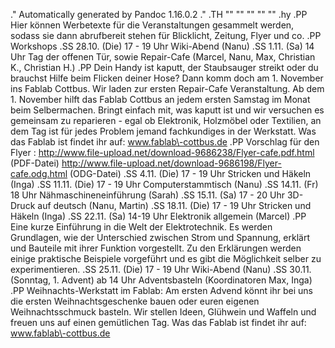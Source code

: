 .\" Automatically generated by Pandoc 1.16.0.2
.\"
.TH "" "" "" "" ""
.hy
.PP
Hier können Werbetexte für die Veranstaltungen gesammelt werden, sodass
sie dann abrufbereit stehen für Blicklicht, Zeitung, Flyer und co.
.PP
Workshops
.SS 28.10. (Die) 17 \- 19 Uhr Wiki\-Abend (Nanu)
.SS 1.11. (Sa) 14 Uhr Tag der offenen Tür, sowie Repair\-Cafe (Marcel,
Nanu, Max, Christian K., Christian H.)
.PP
Dein Handy ist kaputt, der Staubsauger streikt oder du brauchst Hilfe
beim Flicken deiner Hose?
Dann komm doch am 1.
November ins Fablab Cottbus.
Wir laden zur ersten Repair\-Cafe Veranstaltung.
Ab dem 1.
November hilft das Fablab Cottbus an jedem ersten Samstag im Monat beim
Selbermachen.
Bringt einfach mit, was kaputt ist und wir versuchen es gemeinsam zu
reparieren \- egal ob Elektronik, Holzmöbel oder Textilien, an dem Tag
ist für jedes Problem jemand fachkundiges in der Werkstatt.
Was das Fablab ist findet ihr auf: www.fablab\-cottbus.de
.PP
Vorschlag für den Flyer :
<http://www.file-upload.net/download-9686238/Flyer-cafe.pdf.html>
(PDF\-Datei)
<http://www.file-upload.net/download-9686198/Flyer-cafe.odg.html>
(ODG\-Datei)
.SS 4.11. (Die) 17 \- 19 Uhr Stricken und Häkeln (Inga)
.SS 11.11. (Die) 17 \- 19 Uhr Computerstammtisch (Nanu)
.SS 14.11. (Fr) 18 Uhr Nähmaschineneinführung (Sarah)
.SS 15.11. (Sa) 17 \- 20 Uhr 3D\-Druck auf deutsch (Nanu, Martin)
.SS 18.11. (Die) 17 \- 19 Uhr Stricken und Häkeln (Inga)
.SS 22.11. (Sa) 14\-19 Uhr Elektronik allgemein (Marcel)
.PP
Eine kurze Einführung in die Welt der Elektrotechnik.
Es werden Grundlagen, wie der Unterschied zwischen Strom und Spannung,
erklärt und Bauteile mit ihrer Funktion vorgestellt.
Zu den Erklärungen werden einige praktische Beispiele vorgeführt und es
gibt die Möglichkeit selber zu experimentieren.
.SS 25.11. (Die) 17 \- 19 Uhr Wiki\-Abend (Nanu)
.SS 30.11. (Sonntag, 1. Advent) ab 14 Uhr Adventsbasteln (Koordinatoren
Max, Inga)
.PP
Weihnachts\-Werkstatt im Fablab: Am ersten Advend könnt ihr bei uns die
ersten Weihnachtsgeschenke bauen oder euren eigenen Weihnachtsschmuck
basteln.
Wir stellen Ideen, Glühwein und Waffeln und freuen uns auf einen
gemütlichen Tag.
Was das Fablab ist findet ihr auf: www.fablab\-cottbus.de
